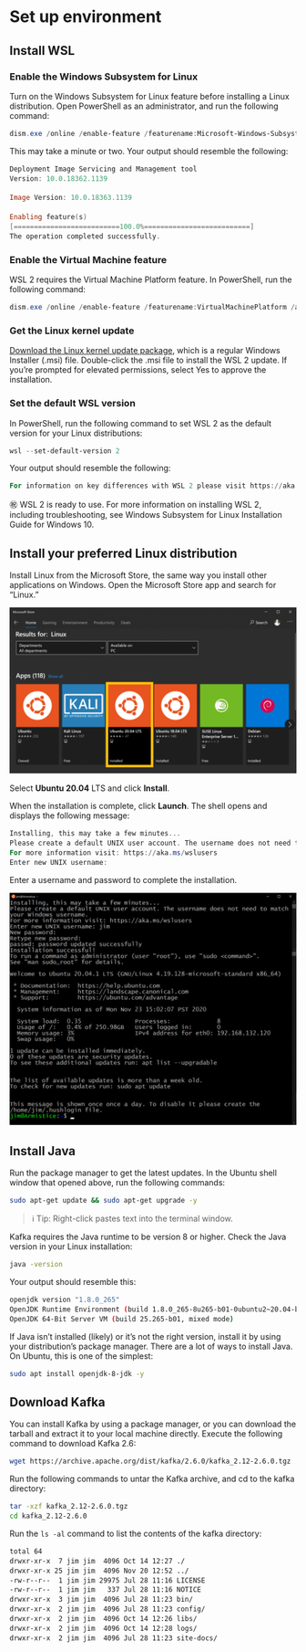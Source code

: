 # Set up environment
## Install WSL
### Enable the Windows Subsystem for Linux
Turn on the Windows Subsystem for Linux feature before installing a Linux distribution. Open PowerShell as an administrator, and run the following command:
```powershell
dism.exe /online /enable-feature /featurename:Microsoft-Windows-Subsystem-Linux /all /norestart
```
This may take a minute or two. Your output should resemble the following:
```powershell
Deployment Image Servicing and Management tool
Version: 10.0.18362.1139

Image Version: 10.0.18363.1139

Enabling feature(s)
[==========================100.0%==========================]
The operation completed successfully.
```

### Enable the Virtual Machine feature
WSL 2 requires the Virtual Machine Platform feature. In PowerShell, run the following command:
```powershell
dism.exe /online /enable-feature /featurename:VirtualMachinePlatform /all /norestart
```

### Get the Linux kernel update
[Download the Linux kernel update package](https://wslstorestorage.blob.core.windows.net/wslblob/wsl_update_x64.msi), which is a regular Windows Installer (.msi) file.
Double-click the .msi file to install the WSL 2 update. If you’re prompted for elevated permissions, select Yes to approve the installation.

### Set the default WSL version
In PowerShell, run the following command to set WSL 2 as the default version for your Linux distributions:
```powershell
wsl --set-default-version 2
```
Your output should resemble the following:
```powershell
For information on key differences with WSL 2 please visit https://aka.ms/wsl2
```
:congratulations: WSL 2 is ready to use. For more information on installing WSL 2, including troubleshooting, see Windows Subsystem for Linux Installation Guide for Windows 10.


## Install your preferred Linux distribution
Install Linux from the Microsoft Store, the same way you install other applications on Windows. 
Open the Microsoft Store app and search for “Linux.”

![Linux Distributions in Microsoft Store](./img/ms_store.png)

Select **Ubuntu 20.04** LTS and click **Install**.

When the installation is complete, click **Launch**. The shell opens and displays the following message:
```powershell
Installing, this may take a few minutes...
Please create a default UNIX user account. The username does not need to match your Windows username.
For more information visit: https://aka.ms/wslusers
Enter new UNIX username:
```
Enter a username and password to complete the installation.

![Linux Distributions in Microsoft Store](./img/ubuntu_shell.png)

## Install Java
Run the package manager to get the latest updates. In the Ubuntu shell window that opened above, run the following commands:
```bash
sudo apt-get update && sudo apt-get upgrade -y
```

> :information_source: Tip: Right-click pastes text into the terminal window.

Kafka requires the Java runtime to be version 8 or higher. Check the Java version in your Linux installation:
```bash
java -version
```

Your output should resemble this:
```bash
openjdk version "1.8.0_265"
OpenJDK Runtime Environment (build 1.8.0_265-8u265-b01-0ubuntu2~20.04-b01)
OpenJDK 64-Bit Server VM (build 25.265-b01, mixed mode)
```

If Java isn’t installed (likely) or it’s not the right version, install it by using your distribution’s package manager. There are a lot of ways to install Java. On Ubuntu, this is one of the simplest:
```bash
sudo apt install openjdk-8-jdk -y
```

## Download Kafka
You can install Kafka by using a package manager, or you can download the tarball and extract it to your local machine directly.
Execute the following command to download Kafka 2.6:
```bash
wget https://archive.apache.org/dist/kafka/2.6.0/kafka_2.12-2.6.0.tgz
```

Run the following commands to untar the Kafka archive, and cd to the kafka directory:
```bash
tar -xzf kafka_2.12-2.6.0.tgz
cd kafka_2.12-2.6.0
```

Run the `ls -al` command to list the contents of the kafka directory:
```bash
total 64
drwxr-xr-x  7 jim jim  4096 Oct 14 12:27 ./
drwxr-xr-x 25 jim jim  4096 Nov 20 12:52 ../
-rw-r--r--  1 jim jim 29975 Jul 28 11:16 LICENSE
-rw-r--r--  1 jim jim   337 Jul 28 11:16 NOTICE
drwxr-xr-x  3 jim jim  4096 Jul 28 11:23 bin/
drwxr-xr-x  2 jim jim  4096 Jul 28 11:23 config/
drwxr-xr-x  2 jim jim  4096 Oct 14 12:26 libs/
drwxr-xr-x  2 jim jim  4096 Oct 14 12:28 logs/
drwxr-xr-x  2 jim jim  4096 Jul 28 11:23 site-docs/
```
